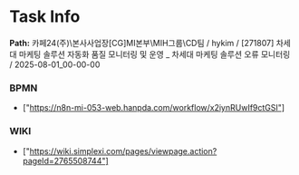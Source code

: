 # Task Info

**Path:** 카페24(주)\본사사업장\[CG]MI본부\MIH그룹\CD팀 / hykim / [271807] 차세대 마케팅 솔루션 자동화 품질 모니터링 및 운영 _ 차세대 마케팅 솔루션 오류 모니터링 / 2025-08-01_00-00-00

### BPMN
- ["https://n8n-mi-053-web.hanpda.com/workflow/x2iynRUwIf9ctGSI"]

### WIKI
- ["https://wiki.simplexi.com/pages/viewpage.action?pageId=2765508744"]

